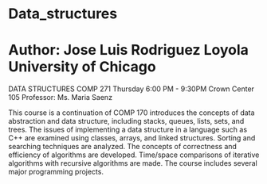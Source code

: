 Data_structures
==============================
Author: Jose Luis Rodriguez
Loyola University of Chicago
==============================
DATA STRUCTURES
COMP 271
Thursday 6:00 PM - 9:30PM
Crown Center 105
Professor: Ms. Maria Saenz

This course is a continuation of COMP 170 introduces the concepts of data abstraction and data structure, 
including stacks, queues, lists, sets, and trees. The issues of implementing a data structure in a language such as C++ 
are examined using classes, arrays, and linked structures. Sorting and searching techniques are analyzed. 
The concepts of correctness and efficiency of algorithms are developed. Time/space comparisons of iterative algorithms 
with recursive algorithms are made. The course includes several major programming projects.

